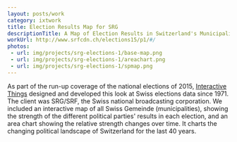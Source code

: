 ```yaml
---
layout: posts/work
category: ixtwork
title: Election Results Map for SRG
descriptionTitle: A Map of Election Results in Switzerland's Municipalities
workUrl: http://www.srfcdn.ch/elections15/p1/#/
photos:
 - url: img/projects/srg-elections-1/base-map.png
 - url: img/projects/srg-elections-1/areachart.png
 - url: img/projects/srg-elections-1/spmap.png
---
```


As part of the run-up coverage of the national elections of 2015, <a href="http://www.interactivethings.com/" target="_blank">Interactive Things</a> designed and developed this look at Swiss elections data since 1971. The client was SRG/SRF, the Swiss national broadcasting corporation. We included an interactive map of all Swiss Gemeinde (municipalities), showing the strength of the different political parties' results in each election, and an area chart showing the relative strength changes over time. It charts the changing political landscape of Switzerland for the last 40 years.
